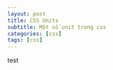 ```yaml
---
layout: post
title: CSS Units
subtitle: Một số unit trong css
categories: [css]
tags: [css]
---
```


test